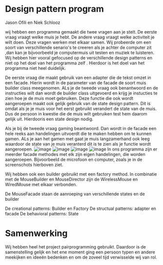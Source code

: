 # Design pattern program

Jason Ofili en Niek Schlooz

wij hebben een programma gemaakt die twee vragen aan je stelt. De eerste vraag vraagt welke muis je hebt. De andere vraag vraagt welke activiteit je wilt doen. Deze vragen werken met elkaar samen. Wij probeerde om een soort van verschillende senario's te creeren als je achter de computer zit ,dan kan je bijvoorbeeld je computermuis uit  testen en muziek te luisteren. Wij hebben hier vooral gefocused op de verschillende design patterns en niet op het doel van het programma zelf . Hierdoor is het doel van het programma niet heel duidelijk.
 
De eerste vraag die maakt gebruik van een adapter die de tekst omzet in een facade. Hierin wordt in de parameter van de facade de soort muis builder class meegenomen. ALs je de tweede vraag ook benantwoord en de instructies wilt dan wordt de builder class uitgevoerd en krijg je instucties te zien hoe je de muis moet gebruiken. Deze functie die ook wordt aangeroepen maakt ook gelijk gebruik van de state design pattern. Dit is omdat als je je muis voor het eerst gebruikt verandert de state van de muis. Dus de persoon in kwestie die de muis wilt gebruiken test hem daarom gelijk uit. Hierdooris een state design nodig. 

Als je bij de tweede vraag gaming beantwoord. Dan wordt in de facade een hele reeks aan handelingen uitvoerdt die te maken hebben om te kunnen gamen. ALs je aan het gamen met gaat je muis langzamerhand ook leeg waardoor de state van je muis veranterd dit is te zien als je functie wordt aangeroepen.
![image](https://user-images.githubusercontent.com/90184159/213722614-953ca748-f544-4a4b-ba22-181b0c0dd77d.png)
![image](https://user-images.githubusercontent.com/90184159/213722751-965a7b0b-8b89-4bca-803e-f13fa2c145be.png)
![image](https://user-images.githubusercontent.com/90184159/213722962-d0c95a46-6566-4715-bf02-c7393e35ba2b.png)
![image](https://user-images.githubusercontent.com/90184159/213723121-d7ff8e19-e4e3-4ac1-91df-9122caad8d98.png)
In ons programma zijn er meerder facade methodes met elk zijn eigen handelingen, die worden aangeroepen. Bijvoorbeeld de microfoon en computer, zoals je in de screenschots hierboven ziet.

Wij hebben ook een builder gebruikt met een factory method. In combinatie met de MouseBuilder en MouseDirector zijn de WirelessMouse en WiredMouse met elkaar verbonden.

De MouseFacade staan de aanroeping van verschillende states en de builder

De creational patterns: Builder en Factory
De structual patterns: adapter en facade
De behavioral patterns: State

# Samenwerking
Wij hebben heel het project pairprogramming gebruikt. Daardoor is de samenstelling gelijk en het ene moment ging een persoon typen en andere meekijken en ideeën bedenken en om de zoveel tijd verwisselde wij van rol.
